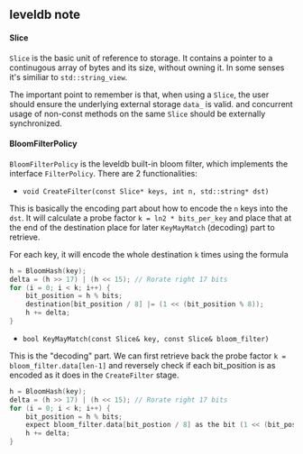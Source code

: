 ## leveldb note

#### Slice

`Slice` is the basic unit of reference to storage. It contains a pointer to a continugous array of bytes and its size, without owning it. In some senses it's similiar to `std::string_view`. 

The important point to remember is that, when using a `Slice`, the user should ensure the underlying external storage `data_` is valid. and concurrent usage of non-const methods on the same `Slice` should be externally synchronized.

#### BloomFilterPolicy

`BloomFilterPolicy` is the leveldb built-in bloom filter, which implements the interface `FilterPolicy`. There are 2 functionalities:

+ `void CreateFilter(const Slice* keys, int n, std::string* dst)`

This is basically the encoding part about how to encode the `n` keys into the `dst`. It will calculate a probe factor `k = ln2 * bits_per_key` and place that at the end of the destination place for later `KeyMayMatch` (decoding) part to retrieve.

For each key, it will encode the whole destination `k` times using the formula

```cpp
h = BloomHash(key);
delta = (h >> 17) | (h << 15); // Rorate right 17 bits
for (i = 0; i < k; i++) {
    bit_position = h % bits;
    destination[bit_position / 8] |= (1 << (bit_position % 8));
    h += delta;
}
```

+ `bool KeyMayMatch(const Slice& key, const Slice& bloom_filter)`

This is the "decoding" part. We can first retrieve back the probe factor `k = bloom_filter.data[len-1]` and reversely check if each bit_position is as encoded as it does in the `CreateFilter` stage.

```cpp
h = BloomHash(key);
delta = (h >> 17) | (h << 15); // Rorate right 17 bits
for (i = 0; i < k; i++) {
    bit_position = h % bits;
    expect bloom_filter.data[bit_postion / 8] as the bit (1 << (bit_position % 8)) set
    h += delta;
}
```
